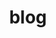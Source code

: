 ---
title: blog
permalink: "/wingle-pilots-outlets.pdf/"
layout: pdf
filename: wingle-pilots-outlets
---